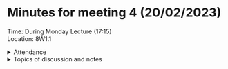 # Minutes for meeting 4 (20/02/2023)
Time: During Monday Lecture (17:15) <br>
Location: 8W1.1

<details><summary>Attendance</summary><p>
  
  - Alexander Agafonov	
  - Thomas Canning	
  - Artiom	Casian	
  - ~Arthur	Chen~
  - Alex	Clarke	
  - Harry Crane

</p></details>

<details><summary>Topics of discussion and notes</summary><p>
  
  - Brining requirements together and starting 1st sprint <br>
  
  Java swing library, also able to make graphs using it to track data over time.
  
</p></details>

